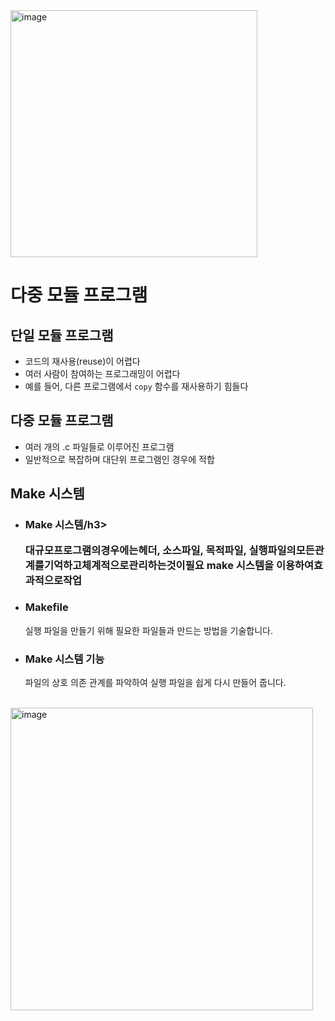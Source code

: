 <img width="395" alt="image" src="https://github.com/Sossoh/SystemPgm/assets/128332587/8485e8f0-bdcf-4000-8233-7cb97a6c6f44">
<br>
 <h1>다중 모듈 프로그램</h1>
    <h2>단일 모듈 프로그램</h2>
    <ul>
        <li>코드의 재사용(reuse)이 어렵다</li>
        <li>여러 사람이 참여하는 프로그래밍이 어렵다</li>
        <li>예를 들어, 다른 프로그램에서 <code>copy</code> 함수를 재사용하기 힘들다</li>
    </ul>
    <h2>다중 모듈 프로그램</h2>
    <ul>
        <li>여러 개의 .c 파일들로 이루어진 프로그램</li>
        <li>일반적으로 복잡하며 대단위 프로그램인 경우에 적합</li>
    </ul>
  <h2>Make 시스템</h2>
    <ul>
        <li>
            <h3>Make 시스템/h3>
            <p>대규모프로그램의경우에는헤더, 소스파일, 목적파일, 실행파일의모든관
계를기억하고체계적으로관리하는것이필요 make 시스템을 이용하여효과적으로작업 </p>
        </li>
        <li>
            <h3>Makefile</h3>
            <p>실행 파일을 만들기 위해 필요한 파일들과 만드는 방법을 기술합니다.</p>
        </li>
        <li>
            <h3>Make 시스템 기능</h3>
            <p>파일의 상호 의존 관계를 파악하여 실행 파일을 쉽게 다시 만들어 줍니다.</p>
        </li>
    </ul>
    <br>
    <img width="484" alt="image" src="https://github.com/Sossoh/SystemPgm/assets/128332587/30b22cdd-38a7-43cb-8978-ac0e68479dd6">
